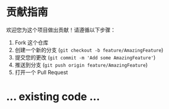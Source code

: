 # 贡献指南

欢迎您为这个项目做出贡献！请遵循以下步骤：

1. Fork 这个仓库
2. 创建一个新的分支 (`git checkout -b feature/AmazingFeature`)
3. 提交您的更改 (`git commit -m 'Add some AmazingFeature'`)
4. 推送到分支 (`git push origin feature/AmazingFeature`)
5. 打开一个 Pull Request

# ... existing code ...